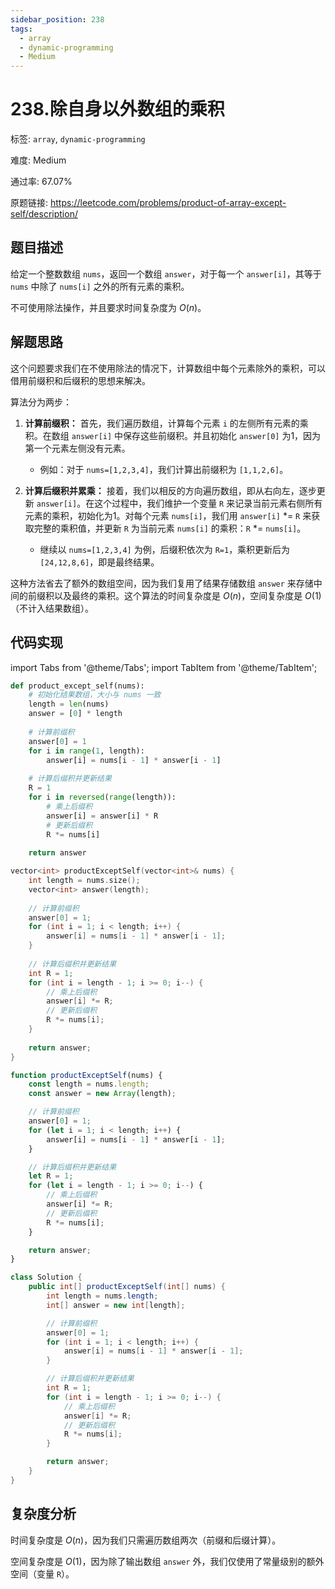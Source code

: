 ```yaml
---
sidebar_position: 238
tags:
  - array
  - dynamic-programming
  - Medium
---
```


# 238.除自身以外数组的乘积

标签: `array`, `dynamic-programming`

难度: Medium

通过率: 67.07%

原题链接: https://leetcode.com/problems/product-of-array-except-self/description/

## 题目描述
给定一个整数数组 `nums`，返回一个数组 `answer`，对于每一个 `answer[i]`，其等于 `nums` 中除了 `nums[i]` 之外的所有元素的乘积。

不可使用除法操作，并且要求时间复杂度为 $O(n)$。

## 解题思路
这个问题要求我们在不使用除法的情况下，计算数组中每个元素除外的乘积，可以借用前缀积和后缀积的思想来解决。

算法分为两步：

1. **计算前缀积：** 首先，我们遍历数组，计算每个元素 `i` 的左侧所有元素的乘积。在数组 `answer[i]` 中保存这些前缀积。并且初始化 `answer[0]` 为1，因为第一个元素左侧没有元素。

    - 例如：对于 `nums=[1,2,3,4]`，我们计算出前缀积为 `[1,1,2,6]`。

2. **计算后缀积并累乘：** 接着，我们以相反的方向遍历数组，即从右向左，逐步更新 `answer[i]`。在这个过程中，我们维护一个变量 `R` 来记录当前元素右侧所有元素的乘积，初始化为1。对每个元素 `nums[i]`，我们用 `answer[i]` *= `R` 来获取完整的乘积值，并更新 `R` 为当前元素 `nums[i]` 的乘积：`R` *= `nums[i]`。

    - 继续以 `nums=[1,2,3,4]` 为例，后缀积依次为 `R=1`，乘积更新后为 `[24,12,8,6]`，即是最终结果。

这种方法省去了额外的数组空间，因为我们复用了结果存储数组 `answer` 来存储中间的前缀积以及最终的乘积。这个算法的时间复杂度是 $O(n)$，空间复杂度是 $O(1)$（不计入结果数组）。

## 代码实现
import Tabs from '@theme/Tabs';
import TabItem from '@theme/TabItem';

<Tabs>
<TabItem value="python" label="Python">

```python
def product_except_self(nums):
    # 初始化结果数组，大小与 nums 一致
    length = len(nums)
    answer = [0] * length
    
    # 计算前缀积
    answer[0] = 1
    for i in range(1, length):
        answer[i] = nums[i - 1] * answer[i - 1]
        
    # 计算后缀积并更新结果
    R = 1
    for i in reversed(range(length)):
        # 乘上后缀积
        answer[i] = answer[i] * R
        # 更新后缀积
        R *= nums[i]
    
    return answer
```

</TabItem>
<TabItem value="cpp" label="C++">

```cpp
vector<int> productExceptSelf(vector<int>& nums) {
    int length = nums.size();
    vector<int> answer(length);
    
    // 计算前缀积
    answer[0] = 1;
    for (int i = 1; i < length; i++) {
        answer[i] = nums[i - 1] * answer[i - 1];
    }
    
    // 计算后缀积并更新结果
    int R = 1;
    for (int i = length - 1; i >= 0; i--) {
        // 乘上后缀积
        answer[i] *= R;
        // 更新后缀积
        R *= nums[i];
    }
    
    return answer;
}
```

</TabItem>
<TabItem value="javascript" label="JavaScript">

```javascript
function productExceptSelf(nums) {
    const length = nums.length;
    const answer = new Array(length);

    // 计算前缀积
    answer[0] = 1;
    for (let i = 1; i < length; i++) {
        answer[i] = nums[i - 1] * answer[i - 1];
    }

    // 计算后缀积并更新结果
    let R = 1;
    for (let i = length - 1; i >= 0; i--) {
        // 乘上后缀积
        answer[i] *= R;
        // 更新后缀积
        R *= nums[i];
    }

    return answer;
}
```

</TabItem>
<TabItem value="java" label="Java">

```java
class Solution {
    public int[] productExceptSelf(int[] nums) {
        int length = nums.length;
        int[] answer = new int[length];

        // 计算前缀积
        answer[0] = 1;
        for (int i = 1; i < length; i++) {
            answer[i] = nums[i - 1] * answer[i - 1];
        }

        // 计算后缀积并更新结果
        int R = 1;
        for (int i = length - 1; i >= 0; i--) {
            // 乘上后缀积
            answer[i] *= R;
            // 更新后缀积
            R *= nums[i];
        }

        return answer;
    }
}
```

</TabItem>
</Tabs>

## 复杂度分析
时间复杂度是 $O(n)$，因为我们只需遍历数组两次（前缀和后缀计算）。


空间复杂度是 $O(1)$，因为除了输出数组 `answer` 外，我们仅使用了常量级别的额外空间（变量 `R`）。
